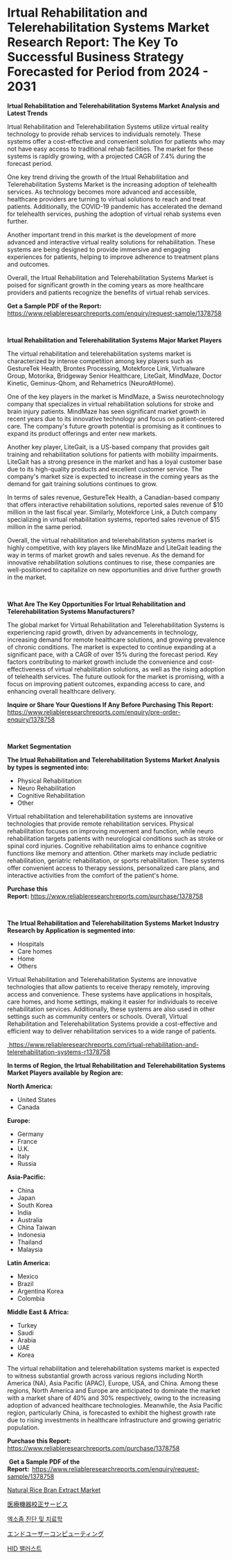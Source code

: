 <p><h1>Irtual Rehabilitation and Telerehabilitation Systems Market Research Report: The Key To Successful Business Strategy Forecasted for Period from 2024 - 2031</h1></p><p><strong>Irtual Rehabilitation and Telerehabilitation Systems Market Analysis and Latest Trends</strong></p>
<p><p>Irtual Rehabilitation and Telerehabilitation Systems utilize virtual reality technology to provide rehab services to individuals remotely. These systems offer a cost-effective and convenient solution for patients who may not have easy access to traditional rehab facilities. The market for these systems is rapidly growing, with a projected CAGR of 7.4% during the forecast period.</p><p>One key trend driving the growth of the Irtual Rehabilitation and Telerehabilitation Systems Market is the increasing adoption of telehealth services. As technology becomes more advanced and accessible, healthcare providers are turning to virtual solutions to reach and treat patients. Additionally, the COVID-19 pandemic has accelerated the demand for telehealth services, pushing the adoption of virtual rehab systems even further.</p><p>Another important trend in this market is the development of more advanced and interactive virtual reality solutions for rehabilitation. These systems are being designed to provide immersive and engaging experiences for patients, helping to improve adherence to treatment plans and outcomes.</p><p>Overall, the Irtual Rehabilitation and Telerehabilitation Systems Market is poised for significant growth in the coming years as more healthcare providers and patients recognize the benefits of virtual rehab services.</p></p>
<p><strong>Get a Sample PDF of the Report:&nbsp;</strong> <a href="https://www.reliableresearchreports.com/enquiry/request-sample/1378758">https://www.reliableresearchreports.com/enquiry/request-sample/1378758</a></p>
<p>&nbsp;</p>
<p><strong>Irtual Rehabilitation and Telerehabilitation Systems Major Market Players</strong></p>
<p><p>The virtual rehabilitation and telerehabilitation systems market is characterized by intense competition among key players such as GestureTek Health, Brontes Processing, Motekforce Link, Virtualware Group, Motorika, Bridgeway Senior Healthcare, LiteGait, MindMaze, Doctor Kinetic, Geminus-Qhom, and Rehametrics (NeuroAtHome).</p><p>One of the key players in the market is MindMaze, a Swiss neurotechnology company that specializes in virtual rehabilitation solutions for stroke and brain injury patients. MindMaze has seen significant market growth in recent years due to its innovative technology and focus on patient-centered care. The company's future growth potential is promising as it continues to expand its product offerings and enter new markets.</p><p>Another key player, LiteGait, is a US-based company that provides gait training and rehabilitation solutions for patients with mobility impairments. LiteGait has a strong presence in the market and has a loyal customer base due to its high-quality products and excellent customer service. The company's market size is expected to increase in the coming years as the demand for gait training solutions continues to grow.</p><p>In terms of sales revenue, GestureTek Health, a Canadian-based company that offers interactive rehabilitation solutions, reported sales revenue of $10 million in the last fiscal year. Similarly, Motekforce Link, a Dutch company specializing in virtual rehabilitation systems, reported sales revenue of $15 million in the same period.</p><p>Overall, the virtual rehabilitation and telerehabilitation systems market is highly competitive, with key players like MindMaze and LiteGait leading the way in terms of market growth and sales revenue. As the demand for innovative rehabilitation solutions continues to rise, these companies are well-positioned to capitalize on new opportunities and drive further growth in the market.</p></p>
<p>&nbsp;</p>
<p><strong>What Are The Key Opportunities For Irtual Rehabilitation and Telerehabilitation Systems Manufacturers?</strong></p>
<p><p>The global market for Virtual Rehabilitation and Telerehabilitation Systems is experiencing rapid growth, driven by advancements in technology, increasing demand for remote healthcare solutions, and growing prevalence of chronic conditions. The market is expected to continue expanding at a significant pace, with a CAGR of over 15% during the forecast period. Key factors contributing to market growth include the convenience and cost-effectiveness of virtual rehabilitation solutions, as well as the rising adoption of telehealth services. The future outlook for the market is promising, with a focus on improving patient outcomes, expanding access to care, and enhancing overall healthcare delivery.</p></p>
<p><strong>Inquire or Share Your Questions If Any Before Purchasing This Report:</strong> <a href="https://www.reliableresearchreports.com/enquiry/pre-order-enquiry/1378758">https://www.reliableresearchreports.com/enquiry/pre-order-enquiry/1378758</a></p>
<p>&nbsp;</p>
<p><strong>Market Segmentation</strong></p>
<p><strong>The Irtual Rehabilitation and Telerehabilitation Systems Market Analysis by types is segmented into:</strong></p>
<p><ul><li>Physical Rehabilitation</li><li>Neuro Rehabilitation</li><li>Cognitive Rehabilitation</li><li>Other</li></ul></p>
<p><p>Virtual rehabilitation and telerehabilitation systems are innovative technologies that provide remote rehabilitation services. Physical rehabilitation focuses on improving movement and function, while neuro rehabilitation targets patients with neurological conditions such as stroke or spinal cord injuries. Cognitive rehabilitation aims to enhance cognitive functions like memory and attention. Other markets may include pediatric rehabilitation, geriatric rehabilitation, or sports rehabilitation. These systems offer convenient access to therapy sessions, personalized care plans, and interactive activities from the comfort of the patient's home.</p></p>
<p><strong>Purchase this Report:&nbsp;</strong><a href="https://www.reliableresearchreports.com/purchase/1378758">https://www.reliableresearchreports.com/purchase/1378758</a></p>
<p>&nbsp;</p>
<p><strong>The Irtual Rehabilitation and Telerehabilitation Systems Market Industry Research by Application is segmented into:</strong></p>
<p><ul><li>Hospitals</li><li>Care homes</li><li>Home</li><li>Others</li></ul></p>
<p><p>Virtual Rehabilitation and Telerehabilitation Systems are innovative technologies that allow patients to receive therapy remotely, improving access and convenience. These systems have applications in hospitals, care homes, and home settings, making it easier for individuals to receive rehabilitation services. Additionally, these systems are also used in other settings such as community centers or schools. Overall, Virtual Rehabilitation and Telerehabilitation Systems provide a cost-effective and efficient way to deliver rehabilitation services to a wide range of patients.</p></p>
<p><a href="https://www.reliableresearchreports.com/irtual-rehabilitation-and-telerehabilitation-systems-r1378758">&nbsp;https://www.reliableresearchreports.com/irtual-rehabilitation-and-telerehabilitation-systems-r1378758</a></p>
<p><strong>In terms of Region, the Irtual Rehabilitation and Telerehabilitation Systems Market Players available by Region are:</strong></p>
<p>
    <p> <strong> North America: </strong>
        <ul>
            <li>United States</li>
            <li>Canada</li>
        </ul>
        </p> 
    <p> <strong> Europe: </strong>
        <ul>
            <li>Germany</li>
            <li>France</li>
            <li>U.K.</li>
            <li>Italy</li>
            <li>Russia</li>
        </ul>
        </p> 
    <p> <strong> Asia-Pacific: </strong>
        <ul>
            <li>China</li>
            <li>Japan</li>
            <li>South Korea</li>
            <li>India</li>
            <li>Australia</li>
            <li>China Taiwan</li>
            <li>Indonesia</li>
            <li>Thailand</li>
            <li>Malaysia</li>
        </ul>
        </p> 
    <p> <strong> Latin America: </strong>
        <ul>
            <li>Mexico</li>
            <li>Brazil</li>
            <li>Argentina Korea</li>
            <li>Colombia</li>
        </ul>
        </p> 
    <p> <strong> Middle East & Africa: </strong>
        <ul>
            <li>Turkey</li>
            <li>Saudi</li>
            <li>Arabia</li>
            <li>UAE</li>
            <li>Korea</li>
        </ul>
    </p>
    </p>
<p><p>The virtual rehabilitation and telerehabilitation systems market is expected to witness substantial growth across various regions including North America (NA), Asia Pacific (APAC), Europe, USA, and China. Among these regions, North America and Europe are anticipated to dominate the market with a market share of 40% and 30% respectively, owing to the increasing adoption of advanced healthcare technologies. Meanwhile, the Asia Pacific region, particularly China, is forecasted to exhibit the highest growth rate due to rising investments in healthcare infrastructure and growing geriatric population.</p></p>
<p><strong>Purchase this Report: </strong><a href="https://www.reliableresearchreports.com/purchase/1378758">https://www.reliableresearchreports.com/purchase/1378758</a></p>
<p>&nbsp;<strong>Get a Sample PDF of the Report:&nbsp;&nbsp;</strong><a href="https://www.reliableresearchreports.com/enquiry/request-sample/1378758">https://www.reliableresearchreports.com/enquiry/request-sample/1378758</a></p>
<p><strong></strong></p>
<p><p><a href="https://issuu.com/reportprime-2/docs/natural-rice-bran-extract-market-size-2030.pptx">Natural Rice Bran Extract Market</a></p><p><a href="https://medium.com/@kelscdowell78456/%E5%8C%BB%E7%99%82%E6%A9%9F%E5%99%A8%E3%81%AE%E3%82%AD%E3%83%A3%E3%83%AA%E3%83%96%E3%83%AC%E3%83%BC%E3%82%B7%E3%83%A7%E3%83%B3%E3%82%B5%E3%83%BC%E3%83%93%E3%82%B9%E5%B8%82%E5%A0%B4%E5%88%86%E6%9E%90-%E3%81%9D%E3%81%AEcagr-%E5%B8%82%E5%A0%B4%E3%82%BB%E3%82%B0%E3%83%A1%E3%83%B3%E3%83%86%E3%83%BC%E3%82%B7%E3%83%A7%E3%83%B3-%E3%81%8A%E3%82%88%E3%81%B3%E4%B8%96%E7%95%8C%E7%9A%84%E3%81%AA%E7%94%A3%E6%A5%AD%E6%A6%82%E8%A6%81-b99a9eae079c">医療機器校正サービス</a></p><p><a href="https://medium.com/@emmettsaynford43546/quot-%EC%97%91%EC%86%8C%EC%A2%80-%EC%A7%84%EB%8B%A8-%EB%B0%8F-%EC%B9%98%EB%A3%8C-%EC%8B%9C%EC%9E%A5%EC%9D%80-%EC%8B%9C%EC%9E%A5-%EC%A0%90%EC%9C%A0%EC%9C%A8-%EC%8B%9C%EC%9E%A5-%EB%8F%99%ED%96%A5-%EB%B0%8F-%EC%8B%9C%EC%9E%A5-%EC%84%B1%EC%9E%A5%EC%97%90-%EB%8C%80%ED%95%9C-%EC%A0%95%EB%B3%B4%EB%A5%BC-%EC%A0%9C%EA%B3%B5%ED%95%A9%EB%8B%88%EB%8B%A4-quot-65b25e171dc9">엑소좀 진단 및 치료학</a></p><p><a href="https://medium.com/@hugofirst21/%E3%82%A8%E3%83%B3%E3%83%89%E3%83%A6%E3%83%BC%E3%82%B6%E3%83%BC%E3%82%B3%E3%83%B3%E3%83%94%E3%83%A5%E3%83%BC%E3%83%86%E3%82%A3%E3%83%B3%E3%82%B0%E5%B8%82%E5%A0%B4-2031%E5%B9%B4%E3%81%BE%E3%81%A7%E3%81%AE%E3%83%88%E3%83%AC%E3%83%B3%E3%83%89-%E4%BA%88%E6%B8%AC-%E7%AB%B6%E4%BA%89%E5%88%86%E6%9E%90-0295cdfe6f8a">エンドユーザーコンピューティング</a></p><p><a href="https://medium.com/@rickymetzdvm/hid-%EB%B0%9C%EB%9D%BC%EC%8A%A4%ED%8A%B8-%EC%8B%9C%EC%9E%A5-%EB%8F%99%ED%96%A5-%EB%B0%8F-%EC%8B%9C%EC%9E%A5-%EB%B6%84%EC%84%9D%EC%9D%80-2024-2031%EB%85%84-%EA%B8%B0%EA%B0%84%EC%9D%84-%EC%98%88%EC%B8%A1%ED%95%A9%EB%8B%88%EB%8B%A4-f96296ab68bb">HID 밸러스트</a></p></p>